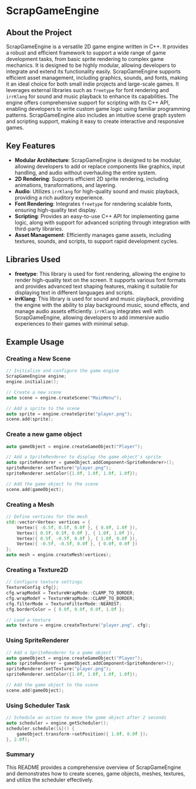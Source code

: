 <a id="readme-top"></a>

# ScrapGameEngine

## About the Project
ScrapGameEngine is a versatile 2D game engine written in C++. It provides a robust and efficient framework to support a wide range of game development tasks, from basic sprite rendering to complex game mechanics. It is designed to be highly modular, allowing developers to integrate and extend its functionality easily. ScrapGameEngine supports efficient asset management, including graphics, sounds, and fonts, making it an ideal choice for both small indie projects and large-scale games. It leverages external libraries such as `freetype` for font rendering and `irrKlang` for sound and music playback to enhance its capabilities. The engine offers comprehensive support for scripting with its C++ API, enabling developers to write custom game logic using familiar programming patterns. ScrapGameEngine also includes an intuitive scene graph system and scripting support, making it easy to create interactive and responsive games.

## Key Features
- **Modular Architecture**: ScrapGameEngine is designed to be modular, allowing developers to add or replace components like graphics, input handling, and audio without overhauling the entire system.
- **2D Rendering**: Supports efficient 2D sprite rendering, including animations, transformations, and layering.
- **Audio**: Utilizes `irrKlang` for high-quality sound and music playback, providing a rich auditory experience.
- **Font Rendering**: Integrates `freetype` for rendering scalable fonts, ensuring high-quality text display.
- **Scripting**: Provides an easy-to-use C++ API for implementing game logic, along with support for advanced scripting through integration with third-party libraries.
- **Asset Management**: Efficiently manages game assets, including textures, sounds, and scripts, to support rapid development cycles.

## Libraries Used
- **freetype**: This library is used for font rendering, allowing the engine to render high-quality text on the screen. It supports various font formats and provides advanced text shaping features, making it suitable for displaying text in different languages and scripts.
- **irrKlang**: This library is used for sound and music playback, providing the engine with the ability to play background music, sound effects, and manage audio assets efficiently. `irrKlang` integrates well with ScrapGameEngine, allowing developers to add immersive audio experiences to their games with minimal setup.

## Example Usage

### Creating a New Scene
```cpp
// Initialize and configure the game engine
ScrapGameEngine engine;
engine.initialize();

// Create a new scene
auto scene = engine.createScene("MainMenu");

// Add a sprite to the scene
auto sprite = engine.createSprite("player.png");
scene.add(sprite);

```
### Create a new game object
```cpp
auto gameObject = engine.createGameObject("Player");

// Add a SpriteRenderer to display the game object's sprite
auto spriteRenderer = gameObject.addComponent<SpriteRenderer>();
spriteRenderer.setTexture("player.png");
spriteRenderer.setColor({1.0f, 1.0f, 1.0f, 1.0f});

// Add the game object to the scene
scene.add(gameObject);
```
### Creating a Mesh
```cpp
// Define vertices for the mesh
std::vector<Vertex> vertices = {
    Vertex({ -0.5f, 0.5f, 0.0f }, { 0.0f, 1.0f }),
    Vertex({ 0.5f, 0.5f, 0.0f }, { 1.0f, 1.0f }),
    Vertex({ 0.5f, -0.5f, 0.0f }, { 1.0f, 0.0f }),
    Vertex({ -0.5f, -0.5f, 0.0f }, { 0.0f, 0.0f })
};
auto mesh = engine.createMesh(vertices);
```

### Creating a Texture2D
```cpp
// Configure texture settings
TextureConfig cfg{};
cfg.wrapModeX = TextureWrapMode::CLAMP_TO_BORDER;
cfg.wrapModeY = TextureWrapMode::CLAMP_TO_BORDER;
cfg.filterMode = TextureFilterMode::NEAREST;
cfg.borderColor = { 0.0f, 0.0f, 0.0f, 1.0f };

// Load a texture
auto texture = engine.createTexture("player.png", cfg);
```

### Using SpriteRenderer
```cpp
// Add a SpriteRenderer to a game object
auto gameObject = engine.createGameObject("Player");
auto spriteRenderer = gameObject.addComponent<SpriteRenderer>();
spriteRenderer.setTexture("player.png");
spriteRenderer.setColor({1.0f, 1.0f, 1.0f, 1.0f});

// Add the game object to the scene
scene.add(gameObject);
```

### Using Scheduler Task
```cpp
// Schedule an action to move the game object after 2 seconds
auto scheduler = engine.getScheduler();
scheduler.schedule([&]() {
    gameObject.transform->setPosition({ 1.0f, 0.0f });
}, 2.0f);
```

### Summary
This README provides a comprehensive overview of ScrapGameEngine and demonstrates how to create scenes, game objects, meshes, textures, and utilize the scheduler effectively.
